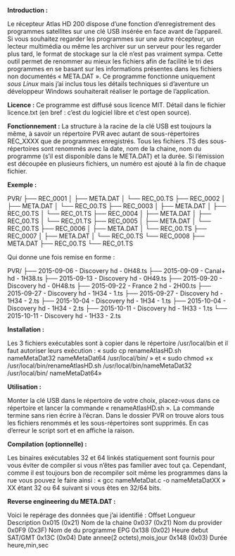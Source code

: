 **Introduction :**

Le récepteur Atlas HD 200 dispose d’une fonction d’enregistrement des programmes satellites sur une clé USB insérée en face avant de l’appareil. Si vous souhaitez regarder les programmes 
sur une autre récepteur, un lecteur multimédia ou même les archiver sur un serveur pour les regarder plus tard, le format de stockage sur la clé n’est pas vraiment sympa. Cette outil 
permet de renommer au mieux les fichiers afin de facilité le tri des programmes en se basant sur les informations présentes dans les fichiers non documentés « META.DAT ».
Ce programme fonctionne uniquement *sous Linux* mais j’ai inclus tous les détails techniques si d’aventure un développeur Windows souhaiterait réaliser le portage de l’application.


**Licence :**
Ce programme est diffusé sous licence MIT. Détail dans le fichier licence.txt (en bref : c’est du logiciel libre et c’est open source).


**Fonctionnement :**
La structure à la racine de la clé USB est toujours la même, à savoir un répertoire PVR avec autant de sous-répertoires REC_XXXX que de programmes enregistrés. Tous les fichiers .TS des 
sous-répertoires sont renommés avec la date, nom de la chaine, nom du programme (s’il est disponible dans le META.DAT) et la durée. Si l’émission est découpée en plusieurs fichiers, un 
numéro est ajouté à la fin de chaque fichier.


**Exemple :**

PVR/
├── REC_0001
│   ├── META.DAT
│   └── REC_00.TS
├── REC_0002
│   ├── META.DAT
│   └── REC_00.TS
├── REC_0003
│   ├── META.DAT
│   ├── REC_00.TS
│   └── REC_01.TS
├── REC_0004
│   ├── META.DAT
│   ├── REC_00.TS
│   └── REC_01.TS
├── REC_0005
│   ├── META.DAT
│   └── REC_00.TS
├── REC_0006
│   ├── META.DAT
│   └── REC_00.TS
├── REC_0007
│   ├── META.DAT
│   └── REC_00.TS
└── REC_0008
    ├── META.DAT
    ├── REC_00.TS
    └── REC_01.TS

Qui donne une fois remise en forme : 

PVR/
├── 2015-09-06 - Discovery hd - 0H48.ts
├── 2015-09-09 - Canal+ hd - 1H38.ts
├── 2015-09-13 - Discovery hd - 0H49.ts
├── 2015-09-20 - Discovery hd - 0H48.ts
├── 2015-09-22 - France 2 hd - 2H00.ts
├── 2015-09-27 - Discovery hd - 1H34 - 1.ts
├── 2015-09-27 - Discovery hd - 1H34 - 2.ts
├── 2015-10-04 - Discovery hd - 1H34 - 1.ts
├── 2015-10-04 - Discovery hd - 1H34 - 2.ts
├── 2015-10-11 - Discovery hd - 1H33 - 1.ts
└── 2015-10-11 - Discovery hd - 1H33 - 2.ts


**Installation :**

Les 3 fichiers exécutables sont à copier dans le répertoire /usr/local/bin et il faut autoriser leurs exécution : « sudo cp renameAtlasHD.sh nameMetaDat32 nameMetaDat64 /usr/local/bin/ » 
et « sudo chmod +x /usr/local/bin/renameAtlasHD.sh  /usr/local/bin/nameMetaDat32  /usr/local/bin/ nameMetaDat64»


**Utilisation :**

Monter la clé USB dans le répertoire de votre choix, placez-vous dans ce répertoire  et lancer la commande « renameAtlasHD.sh ».
La commande termine sans rien écrire à l’écran. Dans le dossier PVR on trouve alors tous les fichiers renommés et les sous-répertoires sont supprimés. En cas d’erreur le script sort et 
en affiche la raison.


**Compilation (optionnelle) :**

Les binaires exécutables 32 et 64 linkés statiquement sont fournis pour vous éviter de compiler si vous n’êtes pas familier avec tout ça. Cependant, comme il est toujours bon de 
recompiler soit même les programmes dans la rue vous pouvez le faire ainsi : « gcc nameMetaDat.c -o nameMetaDatXX » XX étant 32 ou 64 suivant si vous êtes en 32/64 bits.


**Reverse engineering du META.DAT :**

Voici le repérage des données que j’ai identifié :
Offset Longueur Description
0x015  (0x21)   Nom de la chaine
0x037  (0x21)   Nom du provider
0x0F9  (0x3F)   Nom de du programme EPG
0x138  (0x02)   Heure debut SAT/GMT
0x13C  (0x04)   Date annee(2 octets),mois,jour
0x148  (0x03)   Durée heure,min,sec

